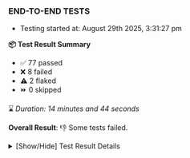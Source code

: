 ### END-TO-END TESTS

- Testing started at: August 29th 2025, 3:31:27 pm

**📦 Test Result Summary**

- ✅ 77 passed
- ❌ 8 failed
- ⚠️ 2 flaked
- ⏩ 0 skipped

⌛ _Duration: 14 minutes and 44 seconds_

**Overall Result**: 👎 Some tests failed.



<details>
    <summary>[Show/Hide] Test Result Details</summary>
    <div markdown="1">

| Test | Browser | Test Case | Tags | Result |
| :---: | :---: | :--- | :---: | :---: |
| 1 | chromium-meshery-provider | renders design page UI |  | ❌ |
| 2 | chromium-meshery-provider | should verify Design Configurator page elements |  | ❌ |
| 3 | chromium-meshery-provider | displays published design card correctly |  | ❌ |
| 4 | chromium-meshery-provider | should edit design in Design Configurator |  | ❌ |
| 5 | chromium-meshery-provider | displays public design card correctly |  | ⚠️ |
| 6 | chromium-local-provider | deploys a published design to a connected cluster |  | ⚠️ |
| 7 | chromium-meshery-provider | imports design via File |  | ❌ |
| 8 | chromium-meshery-provider | imports design via URL |  | ❌ |
| 9 | chromium-meshery-provider | deletes a published design from the list |  | ❌ |
| 10 | chromium-meshery-provider | deploys a published design to a connected cluster |  | ❌ |

</div>
</details>


<!-- To see the full report, please visit our CI/CD pipeline with reporter. -->